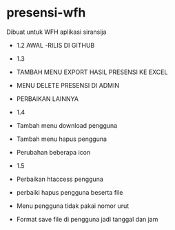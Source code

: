# presensi-wfh
Dibuat untuk WFH aplikasi siransija
- 1.2 AWAL 
-RILIS DI GITHUB
- 1.3 
- TAMBAH MENU EXPORT HASIL PRESENSI KE EXCEL
- MENU DELETE PRESENSI DI ADMIN
- PERBAIKAN LAINNYA

- 1.4
- Tambah menu download pengguna
- Tambah menu hapus pengguna
- Perubahan beberapa icon

- 1.5
- Perbaikan htaccess pengguna
- perbaiki hapus pengguna beserta file
- Menu pengguna tidak pakai nomor urut
- Format save file di pengguna jadi tanggal dan jam
	
